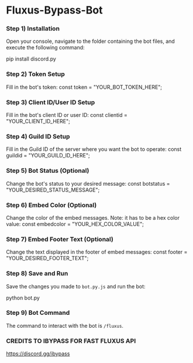 # Fluxus-Bypass-Bot

### Step 1) Installation
Open your console, navigate to the folder containing the bot files, and execute the following command:

pip install discord.py

### Step 2) Token Setup
Fill in the bot's token:
const token = "YOUR_BOT_TOKEN_HERE";

### Step 3) Client ID/User ID Setup
Fill in the bot's client ID or user ID:
const clientid = "YOUR_CLIENT_ID_HERE";

### Step 4) Guild ID Setup
Fill in the Guild ID of the server where you want the bot to operate:
const guildid = "YOUR_GUILD_ID_HERE";

### Step 5) Bot Status (Optional)
Change the bot's status to your desired message:
const botstatus = "YOUR_DESIRED_STATUS_MESSAGE";

### Step 6) Embed Color (Optional)
Change the color of the embed messages. Note: it has to be a hex color value:
const embedcolor = "YOUR_HEX_COLOR_VALUE";

### Step 7) Embed Footer Text (Optional)
Change the text displayed in the footer of embed messages:
const footer = "YOUR_DESIRED_FOOTER_TEXT";

### Step 8) Save and Run
Save the changes you made to `bot.py.js` and run the bot:

python bot.py

### Step 9) Bot Command
The command to interact with the bot is `/fluxus`.


### CREDITS TO IBYPASS FOR FAST FLUXUS API
https://discord.gg/ibypass
